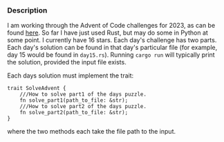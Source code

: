 ### Description

I am working through the Advent of Code challenges for 2023, as can be found [here](https://adventofcode.com/2023). So far I have just used Rust, but may do some in Python at some point. I currently have 16 stars. Each day's challenge has two parts. Each day's solution can be found in that day's particular file (for example, day 15 would be found in `day15.rs`).
Running `cargo run` will typically print the solution, provided the input file exists.

Each days solution must implement the trait:

```
trait SolveAdvent {
    ///How to solve part1 of the days puzzle.
    fn solve_part1(path_to_file: &str);
    ///How to solve part2 of the days puzzle.
    fn solve_part2(path_to_file: &str);
}
```

where the two methods each take the file path to the input.
